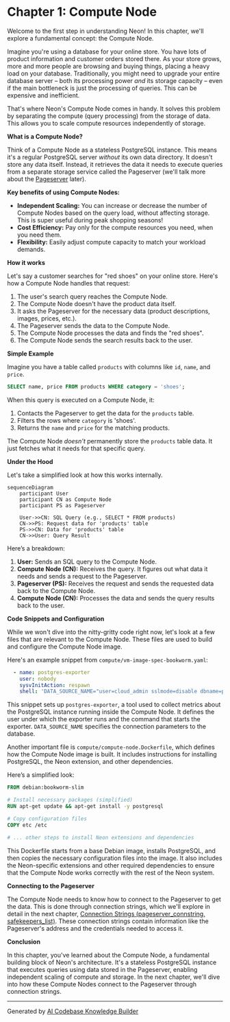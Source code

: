 # Chapter 1: Compute Node

Welcome to the first step in understanding Neon! In this chapter, we'll explore a fundamental concept: the Compute Node.

Imagine you're using a database for your online store. You have lots of product information and customer orders stored there. As your store grows, more and more people are browsing and buying things, placing a heavy load on your database. Traditionally, you might need to upgrade your entire database server – both its processing power *and* its storage capacity – even if the main bottleneck is just the processing of queries. This can be expensive and inefficient.

That's where Neon's Compute Node comes in handy. It solves this problem by separating the compute (query processing) from the storage of data. This allows you to scale compute resources independently of storage.

**What is a Compute Node?**

Think of a Compute Node as a stateless PostgreSQL instance. This means it's a regular PostgreSQL server *without* its own data directory. It doesn't store any data itself. Instead, it retrieves the data it needs to execute queries from a separate storage service called the Pageserver (we'll talk more about the [Pageserver](04_pageserver_.md) later).

**Key benefits of using Compute Nodes:**

*   **Independent Scaling:** You can increase or decrease the number of Compute Nodes based on the query load, without affecting storage. This is super useful during peak shopping seasons!
*   **Cost Efficiency:** Pay only for the compute resources you need, when you need them.
*   **Flexibility:** Easily adjust compute capacity to match your workload demands.

**How it works**

Let's say a customer searches for "red shoes" on your online store. Here's how a Compute Node handles that request:

1.  The user's search query reaches the Compute Node.
2.  The Compute Node doesn't have the product data itself.
3.  It asks the Pageserver for the necessary data (product descriptions, images, prices, etc.).
4.  The Pageserver sends the data to the Compute Node.
5.  The Compute Node processes the data and finds the "red shoes".
6.  The Compute Node sends the search results back to the user.

**Simple Example**

Imagine you have a table called `products` with columns like `id`, `name`, and `price`.

```sql
SELECT name, price FROM products WHERE category = 'shoes';
```

When this query is executed on a Compute Node, it:

1.  Contacts the Pageserver to get the data for the `products` table.
2.  Filters the rows where `category` is 'shoes'.
3.  Returns the `name` and `price` for the matching products.

The Compute Node *doesn't* permanently store the `products` table data. It just fetches what it needs for that specific query.

**Under the Hood**

Let's take a simplified look at how this works internally.

```mermaid
sequenceDiagram
    participant User
    participant CN as Compute Node
    participant PS as Pageserver

    User->>CN: SQL Query (e.g., SELECT * FROM products)
    CN->>PS: Request data for 'products' table
    PS->>CN: Data for 'products' table
    CN->>User: Query Result
```

Here’s a breakdown:

1.  **User:** Sends an SQL query to the Compute Node.
2.  **Compute Node (CN):** Receives the query.  It figures out what data it needs and sends a request to the Pageserver.
3.  **Pageserver (PS):** Receives the request and sends the requested data back to the Compute Node.
4.  **Compute Node (CN):** Processes the data and sends the query results back to the user.

**Code Snippets and Configuration**

While we won't dive into the nitty-gritty code right now, let's look at a few files that are relevant to the Compute Node. These files are used to build and configure the Compute Node image.

Here's an example snippet from `compute/vm-image-spec-bookworm.yaml`:

```yaml
  - name: postgres-exporter
    user: nobody
    sysvInitAction: respawn
    shell: 'DATA_SOURCE_NAME="user=cloud_admin sslmode=disable dbname=postgres application_name=postgres-exporter" /bin/postgres_exporter --config.file=/etc/postgres_exporter.yml'
```

This snippet sets up `postgres-exporter`, a tool used to collect metrics about the PostgreSQL instance running inside the Compute Node.  It defines the user under which the exporter runs and the command that starts the exporter.  `DATA_SOURCE_NAME` specifies the connection parameters to the database.

Another important file is `compute/compute-node.Dockerfile`, which defines how the Compute Node image is built. It includes instructions for installing PostgreSQL, the Neon extension, and other dependencies.

Here’s a simplified look:

```dockerfile
FROM debian:bookworm-slim

# Install necessary packages (simplified)
RUN apt-get update && apt-get install -y postgresql

# Copy configuration files
COPY etc /etc

# ... other steps to install Neon extensions and dependencies
```

This Dockerfile starts from a base Debian image, installs PostgreSQL, and then copies the necessary configuration files into the image. It also includes the Neon-specific extensions and other required dependencies to ensure that the Compute Node works correctly with the rest of the Neon system.

**Connecting to the Pageserver**

The Compute Node needs to know how to connect to the Pageserver to get the data. This is done through connection strings, which we'll explore in detail in the next chapter, [Connection Strings (pageserver_connstring, safekeepers_list)](02_connection_strings__pageserver_connstring__safekeepers_list__.md). These connection strings contain information like the Pageserver's address and the credentials needed to access it.

**Conclusion**

In this chapter, you've learned about the Compute Node, a fundamental building block of Neon's architecture. It's a stateless PostgreSQL instance that executes queries using data stored in the Pageserver, enabling independent scaling of compute and storage. In the next chapter, we'll dive into how these Compute Nodes connect to the Pageserver through connection strings.


---

Generated by [AI Codebase Knowledge Builder](https://github.com/The-Pocket/Tutorial-Codebase-Knowledge)